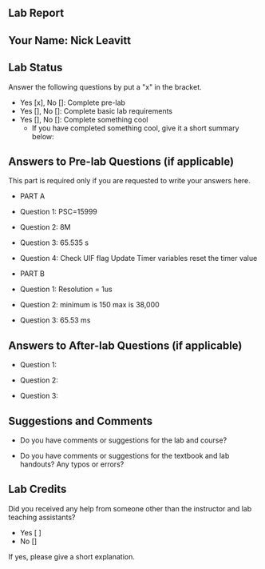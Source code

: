 ##  Lab Report ##

Your Name: Nick Leavitt
-----------


Lab Status
-------
Answer the following questions by put a "x" in the bracket.
- Yes [x], No []: Complete pre-lab
- Yes [], No []: Complete basic lab requirements
- Yes [], No []: Complete something cool
  - If you have completed something cool, give it a short summary below: 


Answers to Pre-lab Questions (if applicable)
-------
This part is required only if you are requested to write your answers here. 
- PART A
* Question 1:
  PSC=15999

* Question 2:
  8M

* Question 3:
  65.535 s

* Question 4:
Check UIF flag
Update Timer variables
reset the timer value

- PART B
* Question 1:
Resolution = 1us

* Question 2:
minimum is 150 max is 38,000

* Question 3:
65.53 ms

Answers to After-lab Questions (if applicable)
-------

* Question 1:


* Question 2:


* Question 3:


Suggestions and Comments
-------

* Do you have comments or suggestions for the lab and course?


* Do you have comments or suggestions for the textbook and lab handouts? Any typos or errors?



Lab Credits
-------
Did you received any help from someone other than the instructor and lab teaching assistants?
- Yes [ ]
- No []

If yes, please give a short explanation.

